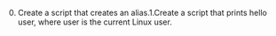 0. Create a script that creates an alias.1.Create a script that prints hello user, where user is the current Linux user.
